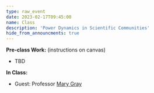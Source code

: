 ```yaml
---
type: raw_event
date: 2023-02-17T09:45:00
name: Class
description: 'Power Dynamics in Scientific Communities'
hide_from_announcments: true
---
```


**Pre-class Work:** (instructions on canvas)
* TBD

**In Class:** 
* Guest: Professor [Mary Gray](https://marylgray.org/)
